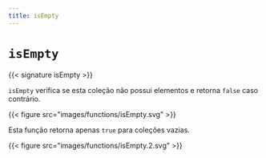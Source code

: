 ```yaml
---
title: isEmpty
---
```


# `isEmpty`

{{< signature isEmpty >}}

`isEmpty` verifica se esta coleção não possui elementos e retorna `false` caso contrário.

{{< figure src="images/functions/isEmpty.svg" >}}

Esta função retorna apenas `true` para coleções vazias.

{{< figure src="images/functions/isEmpty.2.svg" >}}

